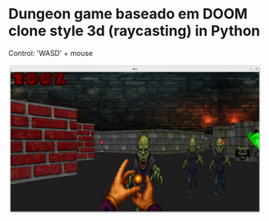 # Dungeon game baseado em DOOM clone style 3d (raycasting) in Python

Control: 'WASD' + mouse


![Imagem do jogo](ft.png)
